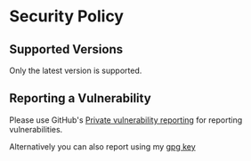 # Security Policy

## Supported Versions

Only the latest version is supported.

## Reporting a Vulnerability

Please use GitHub's [Private vulnerability reporting](https://docs.github.com/en/code-security/security-advisories/guidance-on-reporting-and-writing/privately-reporting-a-security-vulnerability#privately-reporting-a-security-vulnerability)
for reporting vulnerabilities.

Alternatively you can also report using my [gpg key](https://github.com/Boris-de.gpg)
